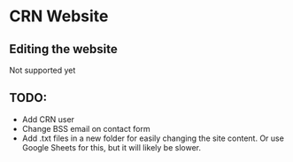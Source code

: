# CRN Website

## Editing the website
Not supported yet

## TODO:
- Add CRN user
- Change BSS email on contact form
- Add .txt files in a new folder for easily changing the site content. Or use Google Sheets for this, but it will likely be slower.
